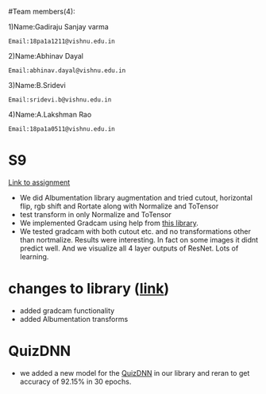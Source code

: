 #Team members(4):

  1)Name:Gadiraju Sanjay varma
  
    Email:18pa1a1211@vishnu.edu.in
  2)Name:Abhinav Dayal
  
    Email:abhinav.dayal@vishnu.edu.in
  3)Name:B.Sridevi
  
    Email:sridevi.b@vishnu.edu.in
  4)Name:A.Lakshman Rao
  
    Email:18pa1a0511@vishnu.edu.in

# S9

[Link to assignment](https://github.com/abhinavdayal/EVA4/blob/master/S9/EVA04_S9_Resnet18_Albumentations_Gradcam.ipynb)
* We did Albumentation library augmentation and tried cutout, horizontal flip, rgb shift and Rortate along with Normalize and ToTensor
* test transform in only Normalize and ToTensor
* We implemented Gradcam using help from [this library](https://github.com/kazuto1011/grad-cam-pytorch).
* We tested gradcam with both cutout etc. and no transformations other than nortmalize. Results were interesting. In fact on some images it didnt predict well. And we visualize all 4 layer outputs of ResNet. Lots of learning.

# changes to library ([link](https://github.com/abhinavdayal/EVA4/tree/master/S9/EVA4))

* added gradcam functionality
* added Albumentation transforms


# QuizDNN
* we added a new model for the [QuizDNN](https://github.com/abhinavdayal/EVA4/blob/master/S9/EVA4/eva4models/QuizDNN.py) in our library and reran to get accuracy of 92.15% in 30 epochs.

